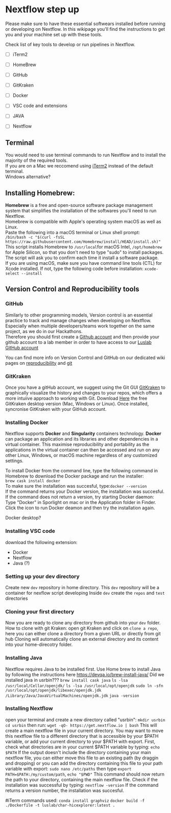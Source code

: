 

# Nextflow step up 
Please make sure to have these essential softwears installed before running or developing on Nextflow. In this wikipage you'll find the instructions to get you and your machine set up with these tools. 

Check list of key tools to develop or run pipelines in Nextflow. 

- [ ] iTerm2
- [ ] HomeBrew
- [ ] GitHub 
- [ ] GitKraken
- [ ] Docker 
- [ ] VSC code and extensions
- [ ] JAVA
- [ ] Nextflow 


## Terminal 
You would need to use terminal commands to run Nextflow and to install the majority of the required tools.   
If you are on a Mac we reccomend using [iTerm2](https://iterm2.com/) instead of the default terminal.  
Windows alternative?

## Installing Homebrew: 
**Homebrew** is a free and open-source software package management system that simplifies the installation of the softwares you'll need to run Nextflow.  
Homebrew is compatible with Apple's operating system macOS as well as Linux.  
Paste the following into a macOS terminal or Linux shell prompt:  
`/bin/bash -c "$(curl -fsSL https://raw.githubusercontent.com/Homebrew/install/HEAD/install.sh)"`  
This script installs Homebrew to `/usr/local`for macOS Intel, `/opt/homebrew `for Apple Silicon, so that you don't need to type "sudo" to install packages.
The script will ask you to confirm each time it install a software package.  
If you are using macOS, make sure you have command line tools (CTL) for Xcode installed. If not, type the following code before installation:
`xcode-select --install`

## Version Control and Reproducibility tools
### GitHub
Similarly to other programming models, Version control is an essential practice to track and manage changes when developing on Nextflow. 
Especially when multiple developers/teams work together on the same project, as we do in our Hackathons.   
Therefore you should first create a [Github account](https://github.com/) and then provide your github account to a lab member in order to have access to our [Luslab GitHub account](https://github.com/luslab/luslab.github.io)

You can find more info on Version Control and GitHub on our dedicated wiki pages on [reproducibility](https://luslab.github.io/reproducibility/intro/) and [git](https://luslab.github.io/reproducibility/git/)

### GitKraken
Once you have a gitHub account, we suggest using the Git GUI [GitKraken](https://www.gitkraken.com/) to graphically visualize the history and changes to your repos,  which offers a more intuiive approach to working with Git.
Download [Here](https://www.gitkraken.com/download) the free GitKraken desktop version (Mac, Windows or Linux). 
Once installed, syncronise GitKraken with your GitHub account. 

### Installing Docker 
Nextflow supports **Docker** and **Singularity** containers technology.
**Docker** can package an application and its libraries and other dependencies in a virtual container. This maximise reproducibility and portability as the applications in the virtual container can then be accessed and run on any other Linux, Windows, or macOS machine regardless of any customized settings.  

To install Docker from the command line, type the following command in Homebrew to download the Docker package and run the installer:  
`brew cask install docker`   
To make sure the installation was succesful, type:`docker --version`  
If the command returns your Docker version, the installation was succesful.   
If the command does not return a version, try starting Docker daemon:   
Type "Docker" in Sporlight on mac or in the Application folder in Finder.  
Click the icon to run Docker deamon and then try the installation again.  

Docker desktop? 


### Installing VSC code 
download the following extension: 
- Docker 
- Nextflow 
- Java (?)



### Setting up your dev directory 

Create new `dev` repository in home directory. This `dev` repository will be a container for nexflow script developing 
Inside `dev` create the `repos` and `test` directories 

### Cloning your first directory 
Now you are ready to clone any directory from github into your `dev` folder. 
How to clone with git Kraken: 
open git Kraken and click on `clone a repo`, here you can either clone a directory from a given URL or directly from git hub 
Cloning will automatically clone an external directory and its content into your home-direcotry folder. 





### Installing Java
Nextflow requires Java to be installed first. 
Use Home brew to install Java by following the instructions here https://devqa.io/brew-install-java/
 Did we installed java in usrbin???
`brew install cask java`
`ls -lsa /usr/local/Cellar/openjdk/`
`ls -lsa /usr/local/opt/openjdk`
`sudo ln -sfn /usr/local/opt/openjdk/libexec/openjdk.jdk /Library/Java/JavaVirtualMachines/openjdk.jdk`
`java -version`



### Installing Nextflow

open your terminal and create a new directory called "usrbin": 
`mkdir usrbin`
`cd usrbin`
then run: `wget -qO- https://get.nextflow.io | bash`
This will create a main nextflow file in your current directory.
You may want to move this nextflow file to a different directory that is accessible by your $PATH variable, 
or add your current directory to your $PATH with export. 
First, check what directories are in your current $PATH variable by typing:
`echo $PATH`
If the output doesn't include the directory containing your main nextflow file, you can either move this file to an
existing path (by draggin and dropping) or you can add the directory containing this file to your path variable with export:
`sudo nano /etc/paths` then type `export PATH=$PATH:/my/custom/path`,
`echo "$PWD"`
This command should now return the path to your directory, containing the main nextflow file.
Check if the installation was successful by typing:
`nextflow -version`
If the command returns a version number, the installation was succesful.

#iTerm commands used: 
`conda install graphviz`
`docker build -f ./Dockerfile -t luslab/char-hicexplorer:latest .`




